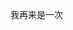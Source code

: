 <!--
 * @Description: In User Settings Edit
 * @Author: your name
 * @Date: 2019-10-12 09:30:08
 * @LastEditTime: 2019-10-12 10:36:44
 * @LastEditors: Please set LastEditors
 -->
我再来是一次
